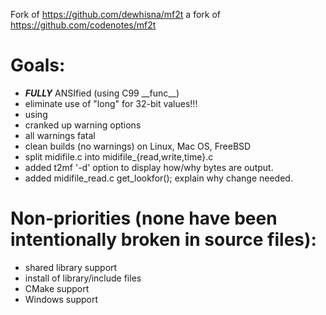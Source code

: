 Fork of https://github.com/dewhisna/mf2t
a fork of https://github.com/codenotes/mf2t

# Goals:
* ***FULLY*** ANSIfied (using C99 \_\_func\_\_)
* eliminate use of "long" for 32-bit values!!!
* using 
* cranked up warning options
* all warnings fatal
* clean builds (no warnings) on Linux, Mac OS, FreeBSD
* split midifile.c into midifile_{read,write,time}.c
* added t2mf '-d' option to display how/why bytes are output.
* added midifile_read.c get_lookfor(); explain why change needed.

# Non-priorities (none have been intentionally broken in source files):
* shared library support
* install of library/include files
* CMake support
* Windows support
